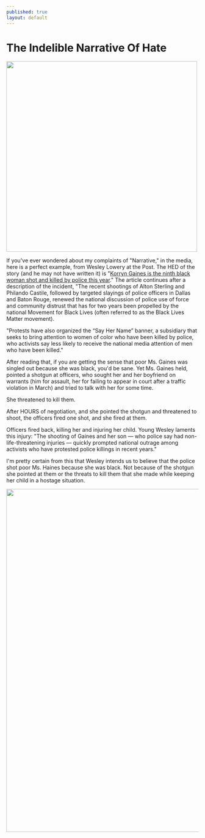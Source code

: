 ```yaml
---
published: true
layout: default
---
```

<h1>The Indelible Narrative Of Hate</h1>
<p><img class="left" width="500px" src="https://nselby.github.io/assets/img/korryn_gaines.png" /></p>


<p>If you've ever wondered about my complaints of "Narrative," in the media, here is a perfect example, from Wesley Lowery at the Post. The HED of the story (and he may not have written it) is "<a href="https://www.washingtonpost.com/news/post-nation/wp/2016/08/02/korryn-gaines-is-the-ninth-black-woman-shot-and-killed-by-police-this-year/" target="_blank">Korryn Gaines is the ninth black woman shot and killed by police this year</a>." The article continues after a description of the incident, "The recent shootings of Alton Sterling and Philando Castile, followed by targeted slayings of police officers in Dallas and Baton Rouge, renewed the national discussion of police use of force and community distrust that has for two years been propelled by the national Movement for Black Lives (often referred to as the Black Lives Matter movement).</p>

<p>"Protests have also organized the “Say Her Name” banner, a subsidiary that seeks to bring attention to women of color who have been killed by police, who activists say less likely to receive the national media attention of men who have been killed."</p>

<p>After reading that, if you are getting the sense that poor Ms. Gaines was singled out because she was black, you'd be sane. Yet Ms. Gaines held, pointed a shotgun at officers, who sought her and her boyfriend on warrants (him for assault, her for failing to appear in court after a traffic violation in March) and tried to talk with her for some time.</p>

<p>She threatened to kill them. </p>

<p>After HOURS of negotiation, and she pointed the shotgun and threatened to shoot, the officers fired one shot, and she fired at them. </p>

<p>Officers fired back, killing her and injuring her child. Young Wesley laments this injury: "The shooting of Gaines and her son — who police say had non-life-threatening injuries — quickly prompted national outrage among activists who have protested police killings in recent years." </p>

<p>I'm pretty certain from this that Wesley intends us to believe that the police shot poor Ms. Haines because she was black. Not because of the shotgun she pointed at them or the threats to kill them that she made while keeping her child in a hostage situation.</p>

<p><img width="900px" src="https://nselby.github.io/assets/img/korryn_gaines.pdf" /></p>
